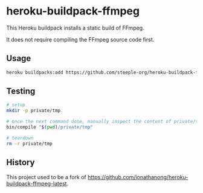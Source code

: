 # heroku-buildpack-ffmpeg

This Heroku buildpack installs a static build of FFmpeg.

It does not require compiling the FFmpeg source code first.

## Usage

```sh
heroku buildpacks:add https://github.com/steeple-org/heroku-buildpack-ffmpeg.git
```

## Testing

```sh
# setup
mkdir -p private/tmp

# once the next command done, manually inspect the content of private/tmp
bin/compile "$(pwd)/private/tmp"

# teardown
rm -r private/tmp
```

## History

This project used to be a fork of https://github.com/jonathanong/heroku-buildpack-ffmpeg-latest.
